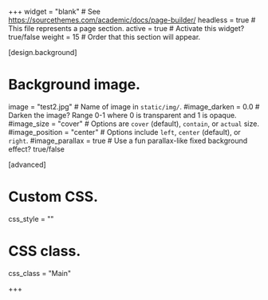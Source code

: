+++
widget = "blank"  # See https://sourcethemes.com/academic/docs/page-builder/
headless = true  # This file represents a page section.
active = true  # Activate this widget? true/false
weight = 15  # Order that this section will appear.

[design.background]
# Background image.
image = "test2.jpg"  # Name of image in `static/img/`.
#image_darken = 0.0  # Darken the image? Range 0-1 where 0 is transparent and 1 is opaque.
#image_size = "cover"  #  Options are `cover` (default), `contain`, or `actual` size.
#image_position = "center"  # Options include `left`, `center` (default), or `right`.
#image_parallax = true  # Use a fun parallax-like fixed background effect? true/false
 
[advanced]
 # Custom CSS. 
 css_style = ""
 # CSS class.
 css_class = "Main"

+++

